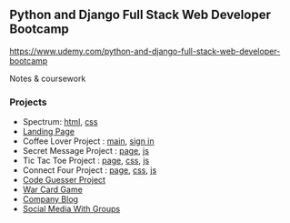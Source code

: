 ## Python and Django Full Stack Web Developer Bootcamp
https://www.udemy.com/python-and-django-full-stack-web-developer-bootcamp

Notes & coursework

### Projects
- Spectrum:  [html](/css_lvl_two/spectrum.html), [css](/css_lvl_two/spectrum.css)
- [Landing Page](/landing_page_proj)
- Coffee Lover Project : [main](/bootstrap/project.html), [sign in](/bootstrap/signup.html)
- Secret Message Project : [page](/js_lvl_one/project.html), [js](/js_lvl_one/project.js)
- Tic Tac Toe Project : [page](/dom/game_proj.html), [css](/dom/game_proj.css), [js](/dom/game_proj.js)
- Connect Four Project : [page](/jquery/fr_e_proj.html), [css](/jquery/fr_e_proj.css), [js](/jquery/fr_e_proj.js)
- [Code Guesser Project](/python_lvl_one/game.py)
- [War Card Game](/python_lvl_two/oop_proj.py)
- [Company Blog](/blog_proj)
- [Social Media With Groups](/soc_proj)
